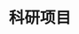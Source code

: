 ---
# A section created with the Portfolio widget.
# This section displays content from `content/project/`.
# See https://wowchemy.com/docs/widget/portfolio/
widget: portfolio

# This file represents a page section.
headless: true

# Order that this section appears on the page.
weight: 70

title: '科研项目'
subtitle: ''

content:
  # Page type to display. E.g. project.
  page_type: project

  # Default filter index (e.g. 0 corresponds to the first `filter_button` instance below).
  filter_default: 0

  # Filter toolbar (optional).
  # Add or remove as many filters (`filter_button` instances) as you like.
  # To show all items, set `tag` to "*".
  # To filter by a specific tag, set `tag` to an existing tag name.
  # To remove the toolbar, delete the entire `filter_button` block.
  filter_button:
    - name: 所有项目
      tag: '*'
    - name: 主持项目
      tag: host
    - name: 参与项目
      tag: participate

design:
  columns: '1'
  view: list
  flip_alt_rows: false
  background: {}
  spacing: {padding: [0, 0, 0, 0]}
---